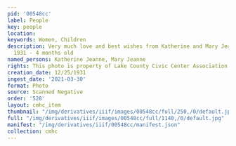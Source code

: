 ```yaml
---
pid: '00548cc'
label: People
key: people
location: 
keywords: Women, Children
description: Very much love and best wishes from Katherine and Mary Jeanne - Christmas
  1931 - 4 months old
named_persons: Katherine Jeanne, Mary Jeanne
rights: This photo is property of Lake County Civic Center Association.
creation_date: 12/25/1931
ingest_date: '2021-03-30'
format: Photo
source: Scanned Negative
order: '528'
layout: cmhc_item
thumbnail: "/img/derivatives/iiif/images/00548cc/full/250,/0/default.jpg"
full: "/img/derivatives/iiif/images/00548cc/full/1140,/0/default.jpg"
manifest: "/img/derivatives/iiif/00548cc/manifest.json"
collection: cmhc
---
```

